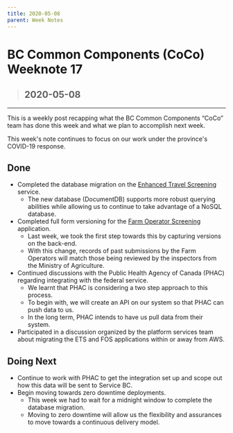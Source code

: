 ```yaml
---
title: 2020-05-08
parent: Week Notes
---
```

# BC Common Components (CoCo) Weeknote 17
> ## 2020-05-08
___

This is a weekly post recapping what the BC Common Components “CoCo” team has done this week and what we plan to accomplish next week.

This week's note continues to focus on our work under the province's COVID-19 response.

## Done
- Completed the database migration on the [Enhanced Travel Screening](https://www.travelscreening.gov.bc.ca/) service. 
  - The new database (DocumentDB) supports more robust querying abilities while allowing us to continue to take advantage of a NoSQL database.
- Completed full form versioning for the [Farm Operator Screening](https://farmoperatorscreening.gov.bc.ca/) application. 
  - Last week, we took the first step towards this by capturing versions on the back-end. 
  - With this change, records of past submissions by the Farm Operators will match those being reviewed by the inspectors from the Ministry of Agriculture. 
- Continued discussions with the Public Health Agency of Canada (PHAC) regarding integrating with the federal service.
  - We learnt that PHAC is considering a two step approach to this process.
  - To begin with, we will create an API on our system so that PHAC can push data to us.
  - In the long term, PHAC intends to have us pull data from their system.
- Participated in a discussion organized by the platform services team about migrating the ETS and FOS applications within or away from AWS.

## Doing Next
- Continue to work with PHAC to get the integration set up and scope out how this data will be sent to Service BC.
- Begin moving towards zero downtime deployments.
  - This week we had to wait for a midnight window to complete the database migration.
  - Moving to zero downtime will allow us the flexibility and assurances to move towards a continuous delivery model.
